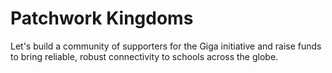 # Patchwork Kingdoms

Let's build a community of supporters for the Giga initiative and raise funds to bring reliable, robust connectivity to schools across the globe.
